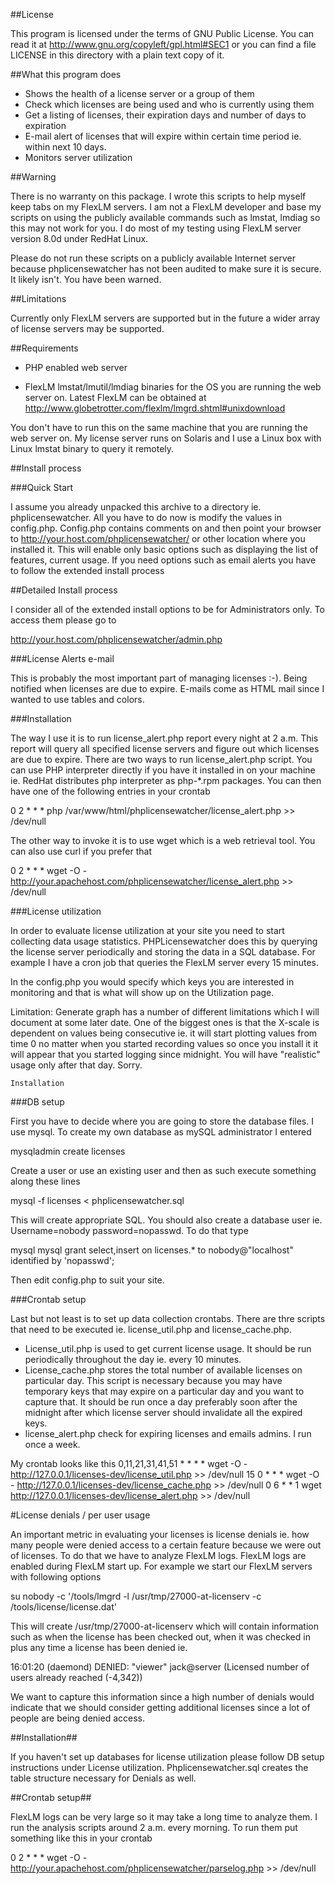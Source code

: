 ##License

   This program is licensed under the terms of GNU Public License. You can read it at http://www.gnu.org/copyleft/gpl.html#SEC1 or you can find a file LICENSE in this directory with a plain text copy of it.

##What this program does

* Shows the health of a license server or a group of them
* Check which licenses are being used and who is currently using them
* Get a listing of licenses, their expiration days and number of days to expiration
* E-mail alert of licenses that will expire within certain time period ie. within next 10 days.
* Monitors server utilization

##Warning

   There is no warranty on this package. I wrote this scripts to help myself
   keep tabs on my FlexLM servers. I am not a FlexLM developer and base my
   scripts on using the publicly available commands such as lmstat, lmdiag so
   this may not work for you. I do most of my testing using FlexLM server
   version 8.0d under RedHat Linux.

   Please do not run these scripts on a publicly available Internet server
   because phplicensewatcher has not been audited to make sure it is secure.
   It likely isn't. You have been warned.

##Limitations

   Currently only FlexLM servers are supported but in the future a wider
   array of license servers may be supported.

##Requirements

* PHP enabled web server

* FlexLM lmstat/lmutil/lmdiag binaries for the OS you are running the web server on. Latest FlexLM can be obtained at http://www.globetrotter.com/flexlm/lmgrd.shtml#unixdownload

You don't have to run this on the same machine that you are running the web server on. My license server runs on Solaris and I use a Linux box with Linux lmstat binary to query it remotely.

##Install process

###Quick Start

I assume you already unpacked this archive to a directory ie. phplicensewatcher. All you have to do now is modify the values in config.php. Config.php contains comments on and then point your browser to http://your.host.com/phplicensewatcher/ or other location where you installed it. This will enable only basic options such as displaying the list of features, current usage. If you need options such as email alerts you have to follow the extended install process

##Detailed Install process

   I consider all of the extended install options to be for Administrators
   only. To access them please go to

   http://your.host.com/phplicensewatcher/admin.php

###License Alerts e-mail

   This is probably the most important part of managing licenses :-). Being
   notified when licenses are due to expire. E-mails come as HTML mail since
   I wanted to use tables and colors.

###Installation

   The way I use it is to run license_alert.php report every night at 2 a.m.
   This report will query all specified license servers and figure out which
   licenses are due to expire. There are two ways to run license_alert.php
   script. You can use PHP interpreter directly if you have it installed in
   on your machine ie. RedHat distributes php interpreter as php-*.rpm
   packages. You can then have one of the following entries in your crontab

 0 2 * * * php /var/www/html/phplicensewatcher/license_alert.php >> /dev/null

   The other way to invoke it is to use wget which is a web retrieval tool.
   You can also use curl if you prefer that

 0 2 * * * wget -O - http://your.apachehost.com/phplicensewatcher/license_alert.php >> /dev/null

###License utilization

   In order to evaluate license utilization at your site you need to start
   collecting data usage statistics. PHPLicensewatcher does this by querying
   the license server periodically and storing the data in a SQL database.
   For example I have a cron job that queries the FlexLM server every 15
   minutes.

   In the config.php you would specify which keys you are interested in
   monitoring and that is what will show up on the Utilization page.

   Limitation: Generate graph has a number of different limitations which I
   will document at some later date. One of the biggest ones is that the
   X-scale is dependent on values being consecutive ie. it will start
   plotting values from time 0 no matter when you started recording values so
   once you install it it will appear that you started logging since
   midnight. You will have "realistic" usage only after that day. Sorry.

    Installation

###DB setup

   First you have to decide where you are going to store the database files.
   I use mysql. To create my own database as mySQL administrator I entered

 mysqladmin create licenses

   Create a user or use an existing user and then as such execute something
   along these lines

 mysql -f licenses < phplicensewatcher.sql

   This will create appropriate SQL. You should also create a database user
   ie. Username=nobody password=nopasswd. To do that type

 mysql mysql
 grant select,insert on licenses.* to nobody@"localhost" identified by 'nopasswd';

   Then edit config.php to suit your site.

###Crontab setup

Last but not least is to set up data collection crontabs. There are thre scripts that need to be executed ie. license_util.php and license_cache.php.

* License_util.php is used to get current license usage. It should be run periodically throughout the day ie. every 10 minutes.
* License_cache.php stores the total number of available licenses on particular day. This script is necessary because you may have temporary keys that may expire on a particular day and you want to capture that. It should be run once a day preferably soon after the midnight after which license server should invalidate all the expired keys.
* license_alert.php check for expiring licenses and emails admins.  I run once a week.

My crontab looks like this
0,11,21,31,41,51 * * * * wget -O - http://127.0.0.1/licenses-dev/license_util.php >> /dev/null
15 0 * * *  wget -O - http://127.0.0.1/licenses-dev/license_cache.php >> /dev/null
0 6 * * 1 wget http://127.0.0.1/licenses-dev/license_alert.php >> /dev/null




#License denials / per user usage

An important metric in evaluating your licenses is license denials ie. how many people were denied access to a certain feature because we were out of licenses. To do that we have to analyze FlexLM logs. FlexLM logs are enabled during FlexLM start up. For example we start our FlexLM servers with following options

 su nobody -c '/tools/lmgrd -l /usr/tmp/27000-at-licenserv -c /tools/license/license.dat'

This will create /usr/tmp/27000-at-licenserv which will contain information such as when the license has been checked out, when it was checked in plus any time a license has been denied ie.

 16:01:20 (daemond) DENIED: "viewer" jack@server  (Licensed number of users already reached (-4,342))

We want to capture this information since a high number of denials would indicate that we should consider getting additional licenses since a lot of people are being denied access.

##Installation##

If you haven't set up databases for license utilization please follow DB setup instructions under License utilization. Phplicensewatcher.sql creates the table structure necessary for Denials as well.

##Crontab setup##

FlexLM logs can be very large so it may take a long time to analyze them. I run the analysis scripts around 2 a.m. every morning. To run them put something like this in your crontab

 0 2 * * *  wget -O - http://your.apachehost.com/phplicensewatcher/parselog.php >> /dev/null

